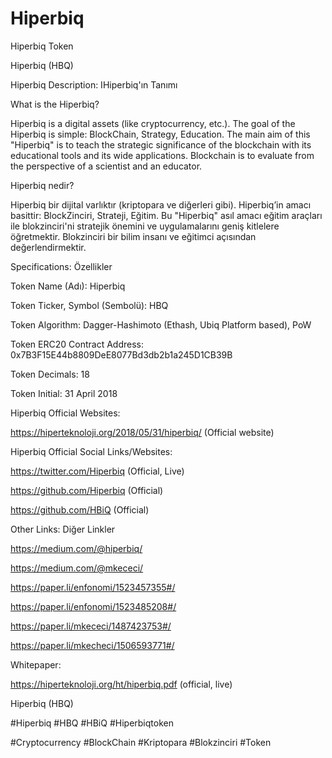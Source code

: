# Hiperbiq
Hiperbiq Token

Hiperbiq (HBQ)

Hiperbiq Description: IHiperbiq'ın Tanımı

What is the Hiperbiq?

Hiperbiq is a digital assets (like cryptocurrency, etc.). The goal of the Hiperbiq is simple: BlockChain, Strategy, Education. The main aim of this "Hiperbiq" is to teach the strategic significance of the blockchain with its educational tools and its wide applications. Blockchain is to evaluate from the perspective of a scientist and an educator.

Hiperbiq nedir?

Hiperbiq bir dijital varlıktır (kriptopara ve diğerleri gibi). Hiperbiq’in amacı basittir: BlockZinciri, Strateji, Eğitim. Bu "Hiperbiq" asıl amacı eğitim araçları ile blokzinciri'ni stratejik önemini ve uygulamalarını geniş kitlelere öğretmektir. Blokzinciri bir bilim insanı ve eğitimci açısından değerlendirmektir.

Specifications: Özellikler

Token Name (Adı): Hiperbiq

Token Ticker, Symbol (Sembolü): HBQ

Token Algorithm: Dagger-Hashimoto (Ethash, Ubiq Platform based), PoW

Token ERC20 Contract Address: 0x7B3F15E44b8809DeE8077Bd3db2b1a245D1CB39B

Token Decimals: 18

Token Initial: 31 April 2018

Hiperbiq Official Websites:

https://hiperteknoloji.org/2018/05/31/hiperbiq/ (Official website)



Hiperbiq Official Social Links/Websites:

https://twitter.com/Hiperbiq (Official, Live)

https://github.com/Hiperbiq (Official)

https://github.com/HBiQ (Official)




Other Links: Diğer Linkler

https://medium.com/@hiperbiq/

https://medium.com/@mkececi/



https://paper.li/enfonomi/1523457355#/

https://paper.li/enfonomi/1523485208#/

https://paper.li/mkececi/1487423753#/

https://paper.li/mkecheci/1506593771#/

Whitepaper:

https://hiperteknoloji.org/ht/hiperbiq.pdf (official, live)



Hiperbiq (HBQ)

#Hiperbiq #HBQ #HBiQ #Hiperbiqtoken

#Cryptocurrency #BlockChain #Kriptopara #Blokzinciri #Token
